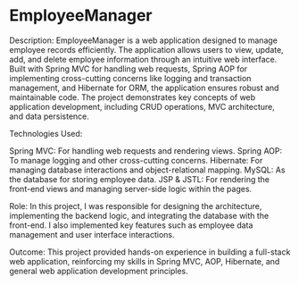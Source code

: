 # EmployeeManager

Description:
EmployeeManager is a web application designed to manage employee records efficiently. The application allows users to view, update, add, and delete employee information through an intuitive web interface. Built with Spring MVC for handling web requests, Spring AOP for implementing cross-cutting concerns like logging and transaction management, and Hibernate for ORM, the application ensures robust and maintainable code. The project demonstrates key concepts of web application development, including CRUD operations, MVC architecture, and data persistence.


Technologies Used:

Spring MVC: For handling web requests and rendering views.
Spring AOP: To manage logging and other cross-cutting concerns.
Hibernate: For managing database interactions and object-relational mapping.
MySQL: As the database for storing employee data.
JSP & JSTL: For rendering the front-end views and managing server-side logic within the pages.

Role:
In this project, I was responsible for designing the architecture, implementing the backend logic, and integrating the database with the front-end. I also implemented key features such as employee data management and user interface interactions.

Outcome:
This project provided hands-on experience in building a full-stack web application, reinforcing my skills in Spring MVC, AOP, Hibernate, and general web application development principles.
